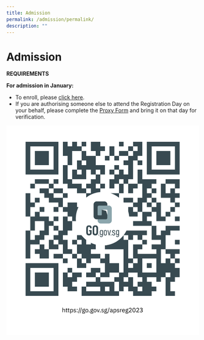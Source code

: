 ```yaml
---
title: Admission
permalink: /admission/permalink/
description: ""
---
```

Admission
=========

  
**REQUIREMENTS**  
  
**For admission in January:**  
  
*   To enroll, please [click here](https://go.gov.sg/apsreg2023).
*   If you are authorising someone else to attend the Registration Day on your behalf, please complete the [Proxy Form](/files/admission-%20joint%20proxy%20form.pdf) and bring it on that day for verification.

![](/images/registration%20form.png)
